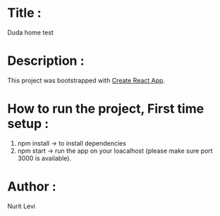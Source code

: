 # Title :

Duda home test

# Description :


This project was bootstrapped with [Create React App](https://github.com/facebook/create-react-app).

# How to run the project, First time setup :

 1. npm install -> to install dependencies
 2. npm start -> run the app on your loacalhost (please make sure port 3000 is available).


 # Author :
 Nurit Levi

